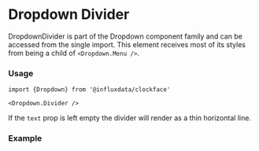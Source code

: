 # Dropdown Divider

DropdownDivider is part of the Dropdown component family and can be accessed from the single import. This element receives most of its styles from being a child of `<Dropdown.Menu />`.

### Usage
```tsx
import {Dropdown} from '@influxdata/clockface'

<Dropdown.Divider />
```
If the `text` prop is left empty the divider will render as a thin horizontal line.

### Example
<!-- STORY -->


<!-- STORY HIDE START -->

<!-- STORY HIDE END -->

<!-- PROPS -->
